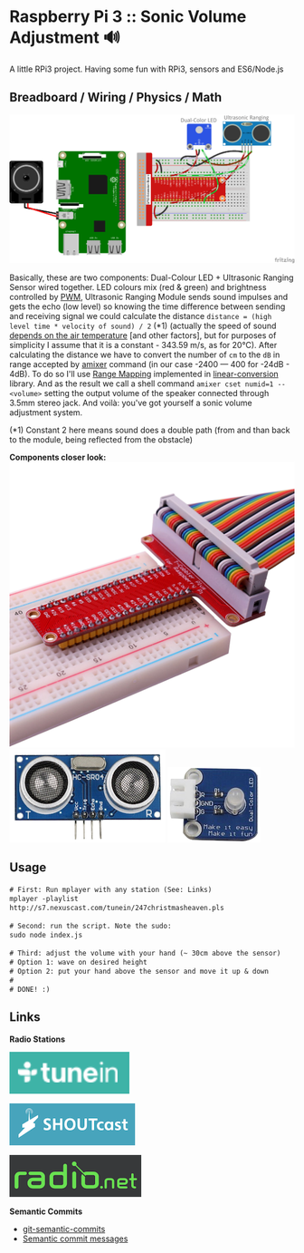 # Raspberry Pi 3 :: Sonic Volume Adjustment 🔊

A little RPi3 project. Having some fun with RPi3, sensors and ES6/Node.js

## Breadboard / Wiring / Physics / Math

![Fritzing](./img/sonic_volume.png)

Basically, these are two components: Dual-Colour LED + Ultrasonic Ranging Sensor wired together. LED colours mix (red & green) and brightness controlled by [PWM](https://en.wikipedia.org/wiki/Pulse-width_modulation), Ultrasonic Ranging Module sends sound impulses and gets the echo (low level) so knowing the time difference between sending and receiving signal we could calculate the distance `distance = (high level time * velocity of sound) / 2` (*1) (actually the speed of sound [depends on the air temperature](http://hyperphysics.phy-astr.gsu.edu/hbase/Sound/souspe.html) [and other factors], but for purposes of simplicity I assume that it is a constant - 343.59 m/s, as for 20°C). After calculating the distance we have to convert the number of `cm` to the `dB` in range accepted by [amixer](https://linux.die.net/man/1/amixer) command (in our case -2400 — 400 for -24dB - 4dB). To do so I'll use [Range Mapping](http://rosettacode.org/wiki/Map_range) implemented in [linear-conversion](https://github.com/javiercejudo/linear-conversion) library. And as the result we call a shell command `amixer cset numid=1 -- <volume>` setting the output volume of the speaker connected through 3.5mm stereo jack. And voilà: you've got yourself a sonic volume adjustment system.

(*1) Constant 2 here means sound does a double path (from and than back to the module, being reflected from the obstacle)

**Components closer look:**
![T-Cobbler & Breadboard](./img/t_cobbler.png)
![Ultrasonic Ranging Sensor](./img/usr.png) ![Dual-Colour LED](./img/dcl.png)

## Usage

```
# First: Run mplayer with any station (See: Links)
mplayer -playlist http://s7.nexuscast.com/tunein/247christmasheaven.pls

# Second: run the script. Note the sudo:
sudo node index.js

# Third: adjust the volume with your hand (~ 30cm above the sensor)
# Option 1: wave on desired height
# Option 2: put your hand above the sensor and move it up & down
#
# DONE! :)
```

## Links

**Radio Stations**

[![tunein.com](./img/tune_in.png)](http://tunein.com)

[![shoutcast.com](./img/shoutcast.png)](https://shoutcast.com)

[![radio.net](./img/radio_net.png)](http://www.radio.net)


**Semantic Commits**

* [git-semantic-commits](https://github.com/fteem/git-semantic-commits)
* [Semantic commit messages](https://seesparkbox.com/foundry/semantic_commit_messages)
